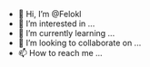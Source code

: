 - 👋 Hi, I’m @Felokl
- 👀 I’m interested in ...
- 🌱 I’m currently learning ...
- 💞️ I’m looking to collaborate on ...
- 📫 How to reach me ...

<!---
Felokl/Felokl is a ✨ special ✨ repository because its `README.md` (this file) appears on your GitHub profile.
You can click the Preview link to take a look at your changes.
--->
